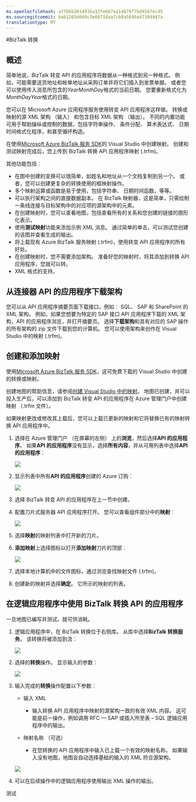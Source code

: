 ```yaml
---
ms.openlocfilehash: a7fbbb2014916a13fe6b7a114678f7bd9247ec45
ms.sourcegitcommit: bab1265d669c3e6871daa7cb8a5640a47104947a
translationtype: MT
---
```

<properties 
    pageTitle="BizTalk 转换" 
    description="了解如何将转换到另一个架构的 XML 文档。" 
    authors="anuragdalmia" 
    manager="dwrede" 
    editor="" 
    services="app-service\logic" 
    documentationCenter=""/>

<tags
    ms.service="app-service-logic"
    ms.workload="integration"
    ms.tgt_pltfrm="na"
    ms.devlang="na"
    ms.topic="article"
    ms.date="06/30/2015"
    ms.author="anuragdalmia"/>

#BizTalk 转换


## 概述
简单地说，BizTalk 转变 API 的应用程序将数据从一种格式到另一种格式。 例如，可能需要送货地址和帐单地址从采购订单并将它们插入到发票单据。 或者您可以使用传入消息所包含的*YearMonthDay*格式的当前日期。 您要重新格式化为*MonthDayYear*格式的日期。 

您可以在 Microsoft Azure 应用程序服务使用转变 API 应用程序这样做。 转换或映射的源 XML 架构 （输入） 和包含目标 XML 架构 （输出）。 不同的内置功能可用于帮助操纵或控制的数据，包括字符串操作、 条件分配、 算术表达式、 日期时间格式化程序，和甚至循环构造。 

在使用[Microsoft Azure BizTalk 服务 SDK](http://www.microsoft.com/download/details.aspx?id=39087)的 Visual Studio 中创建映射。 创建和测试映射完成后，您上传到 BizTalk 转换 API 应用程序映射 (.trfm)。

其他功能包括︰

- 在图中创建的变换可以很简单，如姓名和地址从一个文档复制到另一个。 或者，您可以创建更复杂的转换使用的框映射操作。
- 多个映射运算或函数是易于使用，包括字符串、 日期时间函数，等等。
- 可以执行架构之间的直接数据副本。 在 BizTalk 映射器，这是简单，只需绘制一条线连接与目标架构中的对应项的源架构中的元素。
- 在创建映射时，您可以查看地图，包括查看所有的关系和您创建的链接的图形化表示。
- 使用**测试映射**功能来添加示例 XML 消息。 通过简单的单击，可以测试您创建的该图并查看生成的输出。
- 将上载现有 Azure BizTalk 服务映射 (.trfm)，使用转变 API 应用程序的所有好处。
- 在创建映射时，您不需要添加架构。 准备好您的映射时，将其添加到转换 API 应用程序，您就可以转。 
- XML 格式的支持。


## 从连接器 API 的应用程序下载架构
您可以从 API 应用程序摘要页面下载接口，例如︰ SQL、 SAP 和 SharePoint 的 XML 架构。 例如，如果您想要为特定的 SAP 接口 API 应用程序下载的 XML 架构，API 的应用程序浏览，并打开摘要页。 选择**下载架构**和具有对应的 SAP 操作的所有架构的 zip 文件下载到您的计算机。 您可以使用架构来创作在 Visual Studio 中的映射 (.trfm)。


## 创建和添加映射
使用[Microsoft Azure BizTalk 服务 SDK](http://www.microsoft.com/download/details.aspx?id=39087)，这可免费下载的 Visual Studio 中创建的转换或映射。 

创建地图的帮助信息，请参阅[创建 Visual Studio 中的映射](http://aka.ms/createamapinvs)。 地图已创建，并可以投入生产后，可以添加到 BizTalk 转变 API 的应用程序在 Azure 管理门户中创建映射 （.trfm 文件）。 

如果映射更改或修改其上载后，您可以上载已更新的映射和它将替换已有的映射转换 API 应用程序中。

1.  选择在 Azure 管理门户 （在屏幕的左侧） 上的**浏览**，然后选择**API 的应用程序**。 如果**API 的应用程序**没有显示，选择**所有内容**，并从可用列表中选择**API 的应用程序**︰

    ![][7]

2.  显示列表中所有**API 的应用程序**创建的 Azure 订购︰

    ![][8]

3.  选择 BizTalk 转变 API 的应用程序在上一节中创建。

4.  配置刀片式服务器 API 应用程序打开。 您可以查看组件部分中的**映射**︰

    ![][9]

5.  选择**映射**的映射列表中打开新的刀片。

6.  **添加映射**上选择图标以打开**添加映射**刀片的顶部︰

    ![][10]

7.  选择本地计算机中的文件图标，通过浏览查找映射文件 (.trfm)。

8.  创建新的映射并选择**确定**。 它所示的映射的列表。


## 在逻辑应用程序中使用 BizTalk 转换 API 的应用程序
一旦地图已编写并测试，就可供消耗。

1. 逻辑应用程序中，在 BizTalk 转换位于右侧库。 从库中选择**BizTalk 转换服务**。 该转换将被添加到流︰

    ![][11]

2. 选择的**转换**操作。 显示输入的参数︰

    ![][12]

3. 输入完成的**转换**操作配置以下参数︰
         
    - 输入 XML
        - 输入转换 API 应用程序中映射的源架构一致的有效 XML 内容。 这可能是前一操作，例如调用 RFC — SAP 或插入所至表 – SQL 逻辑应用程序中的输出。
        
    - 映射名称 （可选）
        - 在您转换的 API 应用程序中输入已上载一个有效的映射名称。 如果输入没有地图，地图会自动选择基础的输入的 XML 符合源架构。

    ![][13]

4. 可以在后续操作中的逻辑应用程序使用输出 XML 操作的输出。

<!--Image references-->
[1]: ./media/app-service-logic-transform-xml-documents/Create_Everything.png
[2]: ./media/app-service-logic-transform-xml-documents/Create_Marketplace.png
[4]: ./media/app-service-logic-transform-xml-documents/Search_TransformAPIApp.png
[5]: ./media/app-service-logic-transform-xml-documents/Transform_APIApp_Landing_Page.png
[6]: ./media/app-service-logic-transform-xml-documents/New_TransformAPIApp_Blade.png
[7]: ./media/app-service-logic-transform-xml-documents/Browse_APIApps.png
[8]: ./media/app-service-logic-transform-xml-documents/Select_APIApp_List.png
[9]: ./media/app-service-logic-transform-xml-documents/Configure_Transform_APIApp.png
[10]: ./media/app-service-logic-transform-xml-documents/Add_Map.png
[11]: ./media/app-service-logic-transform-xml-documents/Transform_action_flow.png
[12]: ./media/app-service-logic-transform-xml-documents/Transform_Inputs.png
[13]: ./media/app-service-logic-transform-xml-documents/Transform_configured.png
[14]: ./media/app-service-logic-transform-xml-documents/Download_Schemas.png



 
测试
